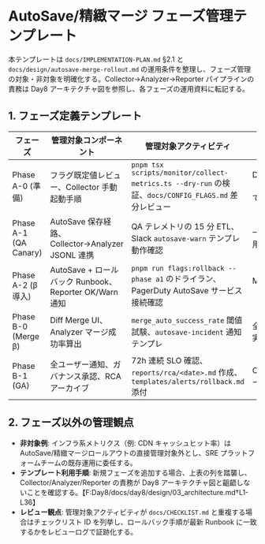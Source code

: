 # AutoSave/精緻マージ フェーズ管理テンプレート

本テンプレートは `docs/IMPLEMENTATION-PLAN.md` §2.1 と `docs/design/autosave-merge-rollout.md` の運用条件を整理し、フェーズ管理の対象・非対象を明確化する。Collector→Analyzer→Reporter パイプラインの責務は Day8 アーキテクチャ図を参照し、各フェーズの運用資料に転記する。

## 1. フェーズ定義テンプレート

| フェーズ | 管理対象コンポーネント | 管理対象アクティビティ | 非対象（除外理由） | 主担当 | 参考資料 |
| --- | --- | --- | --- | --- | --- |
| Phase A-0 (準備) | フラグ既定値レビュー、Collector 手動起動手順 | `pnpm tsx scripts/monitor/collect-metrics.ts --dry-run` の検証、`docs/CONFIG_FLAGS.md` 差分レビュー | Diff Merge UI（`merge.precision=legacy` で非露出） | Dev Lead / SRE | `docs/IMPLEMENTATION-PLAN.md` §2.1.1, §2.1.3 |
| Phase A-1 (QA Canary) | AutoSave 保存経路、Collector→Analyzer JSONL 連携 | QA テレメトリの 15 分 ETL、Slack `autosave-warn` テンプレ動作確認 | 一般ユーザー通知（QA 専用チャネルで代替） | QA / Analyzer 担当 | `docs/design/autosave-merge-monitoring.md` §2, §5 |
| Phase A-2 (β導入) | AutoSave + ロールバック Runbook、Reporter OK/Warn 通知 | `pnpm run flags:rollback --phase a1` のドライラン、PagerDuty AutoSave サービス接続確認 | Merge Diff UI 検証（Phase B 以降で実施） | Release Ops / Reporter 担当 | `docs/IMPLEMENTATION-PLAN.md` §2.1.2 |
| Phase B-0 (Merge β) | Diff Merge UI、Analyzer マージ成功率算出 | `merge_auto_success_rate` 閾値試験、`autosave-incident` 通知テンプレ | 全量展開（Phase B-1 で実施） | Merge PM / Analyzer 担当 | `docs/design/autosave-merge-rollout.md` §0.2 |
| Phase B-1 (GA) | 全ユーザー通知、ガバナンス承認、RCA アーカイブ | 72h 連続 SLO 確認、`reports/rca/<date>.md` 作成、`templates/alerts/rollback.md` 添付 | Canary 限定計測（前フェーズで完了済み） | Governance 委員会 / Reporter | `governance/policy.yaml` ロールアウト章 |

## 2. フェーズ以外の管理観点

- **非対象例**: インフラ系メトリクス（例: CDN キャッシュヒット率）は AutoSave/精緻マージロールアウトの直接管理対象外とし、SRE プラットフォームチームの既存運用に委任する。
- **テンプレート利用手順**: 新規フェーズを追加する場合、上表の列を踏襲し、Collector/Analyzer/Reporter の責務が Day8 アーキテクチャ図と齟齬しないことを確認する。【F:Day8/docs/day8/design/03_architecture.md†L1-L36】
- **レビュー観点**: 管理対象アクティビティが `docs/CHECKLIST.md` と重複する場合はチェックリスト ID を列挙し、ロールバック手順が最新 Runbook に一致するかをレビューログで証跡化する。

